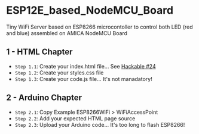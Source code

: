 # ESP12E_based_NodeMCU_Board
Tiny WiFi Server based on ESP8266 microcontoller to control both LED (red and blue) assembled on AMICA NodeMCU Board


## 1 - HTML Chapter
* `Step 1.1`: Create your index.html file... See [Hackable #24](https://github.com/Hackable-magazine/Hackable24/tree/master/esp_NOsi4021web2)
* `Step 1.2`: Create your styles.css file
* `Step 1.3`: Create your code.js file... It's not manadatory!

## 2 - Arduino Chapter
* `Step 2.1`: Copy Example ESP8266WiFi > WiFiAccessPoint
* `Step 2.2`: Add your expected HTML page source
* `Step 2.3`: Upload your Arduino code... It's too long to flash ESP8266!
